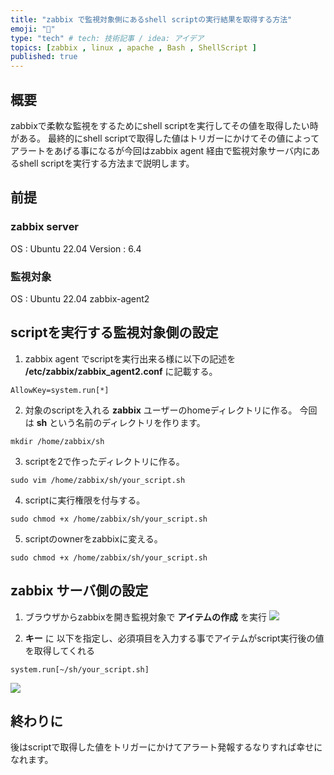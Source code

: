 ```yaml
---
title: "zabbix で監視対象側にあるshell scriptの実行結果を取得する方法"
emoji: "👮"
type: "tech" # tech: 技術記事 / idea: アイデア
topics: [zabbix , linux , apache , Bash , ShellScript ]
published: true
---
```


## 概要
zabbixで柔軟な監視をするためにshell scriptを実行してその値を取得したい時がある。
最終的にshell scriptで取得した値はトリガーにかけてその値によってアラートをあげる事になるが今回はzabbix agent 経由で監視対象サーバ内にあるshell scriptを実行する方法まで説明します。

## 前提
### zabbix server
OS : Ubuntu 22.04
Version : 6.4

### 監視対象
OS : Ubuntu 22.04
zabbix-agent2

## scriptを実行する監視対象側の設定
1. zabbix agent でscriptを実行出来る様に以下の記述を **/etc/zabbix/zabbix_agent2.conf** に記載する。

```
AllowKey=system.run[*]
```

2. 対象のscriptを入れる **zabbix** ユーザーのhomeディレクトリに作る。
今回は **sh** という名前のディレクトリを作ります。

```
mkdir /home/zabbix/sh
```

3. scriptを2で作ったディレクトリに作る。

```
sudo vim /home/zabbix/sh/your_script.sh
```

4. scriptに実行権限を付与する。

```
sudo chmod +x /home/zabbix/sh/your_script.sh
```

5. scriptのownerをzabbixに変える。

```
sudo chmod +x /home/zabbix/sh/your_script.sh
```

## zabbix サーバ側の設定

1. ブラウザからzabbixを開き監視対象で **アイテムの作成** を実行
![](https://storage.googleapis.com/zenn-user-upload/9cb532385deb-20240222.png)

2. **キー** に 以下を指定し、必須項目を入力する事でアイテムがscript実行後の値を取得してくれる
```
system.run[~/sh/your_script.sh]
```
![](https://storage.googleapis.com/zenn-user-upload/799050f17a2b-20240222.png)

## 終わりに
後はscriptで取得した値をトリガーにかけてアラート発報するなりすれば幸せになれます。